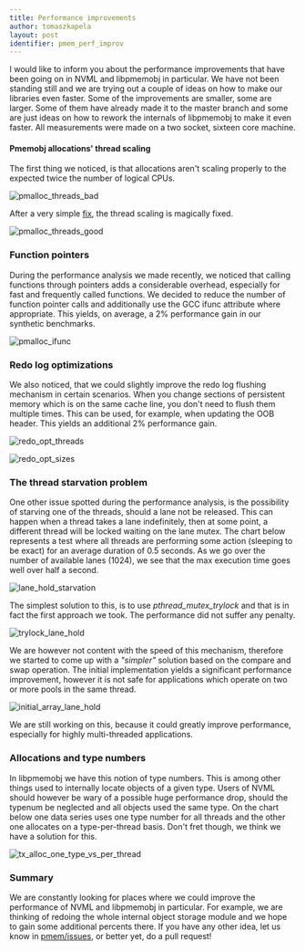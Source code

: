 ```yaml
---
title: Performance improvements
author: tomaszkapela
layout: post
identifier: pmem_perf_improv
---
```


I would like to inform you about the performance improvements that have been going on in NVML and libpmemobj in particular. We have not been standing still and we are trying out a couple of ideas on how to make our libraries even faster. Some of the improvements are smaller, some are larger. Some of them have already made it to the master branch and some are just ideas on how to rework the internals of libpmemobj to make it even faster. All measurements were made on a two socket, sixteen core machine.

#### Pmemobj allocations' thread scaling
The first thing we noticed, is that allocations aren't scaling properly to the expected twice the number of logical CPUs.

![pmalloc_threads_bad](/assets/pmalloc_threads_bad.png)

After a very simple [fix][a8ef08e9], the thread scaling is magically fixed.

![pmalloc_threads_good](/assets/pmalloc_threads_good.png)

### Function pointers
During the performance analysis we made recently, we noticed that calling functions through pointers adds a considerable overhead, especially for fast and frequently called functions. We decided to reduce the number of function pointer calls and additionally use the GCC ifunc attribute where appropriate. This yields, on average, a 2% performance gain in our synthetic benchmarks.

![pmalloc_ifunc](/assets/pmalloc_ifunc.png)

### Redo log optimizations
We also noticed, that we could slightly improve the redo log flushing mechanism in certain scenarios. When you change sections of persistent memory which is on the same cache line, you don't need to flush them multiple times. This can be used, for example, when updating the OOB header. This yields an additional 2% performance gain.

![redo_opt_threads](/assets/redo_opt_threads.png)

![redo_opt_sizes](/assets/redo_opt_sizes.png)

### The thread starvation problem
One other issue spotted during the performance analysis, is the possibility of starving one of the threads, should a lane not be released. This can happen when a thread takes a lane indefinitely, then at some point, a different thread will be locked waiting on the lane mutex. The chart below represents a test where all threads are performing some action (sleeping to be exact) for an average duration of 0.5 seconds. As we go over the number of available lanes (1024), we see that the max execution time goes well over half a second.

![lane_hold_starvation](/assets/lane_hold_starvation.png)

The simplest solution to this, is to use *pthread_mutex_trylock* and that is in fact the first approach we took. The performance did not suffer any penalty.

![trylock_lane_hold](/assets/trylock_lane_hold.png)

We are however not content with the speed of this mechanism, therefore we started to come up with a _"simpler"_ solution based on the compare and swap operation. The initial implementation yields a significant performance improvement, however it is not safe for applications which operate on two or more pools in the same thread.

![initial_array_lane_hold](/assets/initial_array_lane_hold.png)

We are still working on this, because it could greatly improve performance, especially for highly multi-threaded applications.

### Allocations and type numbers
In libpmemobj we have this notion of type numbers. This is among other things used to internally locate objects of a given type. Users of NVML should however be wary of a possible huge performance drop, should the typenum be neglected and all objects used the same type. On the chart below one data series uses one type number for all threads and the other one allocates on a type-per-thread basis. Don't fret though, we think we have a solution for this.

![tx_alloc_one_type_vs_per_thread](/assets/tx_alloc_one_type_vs_per_thread.png)

### Summary
We are constantly looking for places where we could improve the performance of NVML and libpmemobj in particular. For example, we are thinking of redoing the whole internal object storage module and we hope to gain some additional percents there. If you have any other idea, let us know in [pmem/issues][41493750], or better yet, do a pull request!

[41493750]: https://github.com/pmem/issues/issues "pmem/issues"
[f242534b]: http://pmem.io/2015/07/17/pmemcheck-basic.html "pmemcheck blog entry"
[efed04e3]: https://gcc.gnu.org/onlinedocs/gcc/Other-Builtins.html "__builtin_expect"
[a8ef08e9]: https://github.com/pmem/nvml/commit/5606aa41461cc0e7278bb059f1adae88ff6fbf04 "fix merge"
